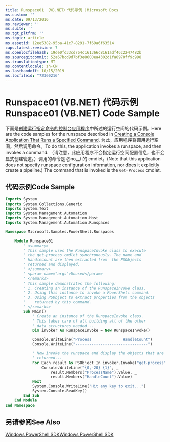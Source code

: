 ```yaml
---
title: Runspace01 （VB.NET）代码示例 |Microsoft Docs
ms.custom: ''
ms.date: 09/13/2016
ms.reviewer: ''
ms.suite: ''
ms.tgt_pltfrm: ''
ms.topic: article
ms.assetid: 12ee5382-95ba-41c7-8291-7f69a6f63514
caps.latest.revision: 7
ms.openlocfilehash: 19de0fd33cd764c161366c8161adf46c2247482b
ms.sourcegitcommit: 52a67bcd9d7bf3e8600ea4302d1fa8970ff9c998
ms.translationtype: MT
ms.contentlocale: zh-CN
ms.lasthandoff: 10/15/2019
ms.locfileid: "72360216"
---
```

# <a name="runspace01-vbnet-code-sample"></a><span data-ttu-id="757fa-102">Runspace01 (VB.NET) 代码示例</span><span class="sxs-lookup"><span data-stu-id="757fa-102">Runspace01 (VB.NET) Code Sample</span></span>

<span data-ttu-id="757fa-103">下面是[创建运行指定命令的控制台应用程序](/dotnet/csharp/programming-guide/inside-a-program/hello-world-your-first-program)中所述的运行空间的代码示例。</span><span class="sxs-lookup"><span data-stu-id="757fa-103">Here are the code samples for the runspace described in [Creating a Console Application That Runs a Specified Command](/dotnet/csharp/programming-guide/inside-a-program/hello-world-your-first-program).</span></span> <span data-ttu-id="757fa-104">为此，应用程序将调用运行空间，然后调用命令。</span><span class="sxs-lookup"><span data-stu-id="757fa-104">To do this, the application invokes a runspace, and then invokes a command.</span></span> <span data-ttu-id="757fa-105">（请注意，此应用程序不会指定运行空间配置信息，也不会显式创建管道。）调用的命令是 @no__t 的 cmdlet。</span><span class="sxs-lookup"><span data-stu-id="757fa-105">(Note that this application does not specify runspace configuration information, nor does it explicitly create a pipeline.) The command that is invoked is the `Get-Process` cmdlet.</span></span>

## <a name="code-sample"></a><span data-ttu-id="757fa-106">代码示例</span><span class="sxs-lookup"><span data-stu-id="757fa-106">Code Sample</span></span>

```vb
Imports System
Imports System.Collections.Generic
Imports System.Text
Imports System.Management.Automation
Imports System.Management.Automation.Host
Imports System.Management.Automation.Runspaces

Namespace Microsoft.Samples.PowerShell.Runspaces

    Module Runspace01
        ' <summary>
        ' This sample uses the RunspaceInvoke class to execute
        ' the get-process cmdlet synchronously. The name and
        ' handlecount are then extracted from  the PSObjects
        ' returned and displayed.
        ' </summary>
        ' <param name="args">Unused</param>
        ' <remarks>
        ' This sample demonstrates the following:
        ' 1. Creating an instance of the RunspaceInvoke class.
        ' 2. Using this instance to invoke a PowerShell command.
        ' 3. Using PSObject to extract properties from the objects
        '    returned by this command.
        ' </remarks>
        Sub Main()
            ' Create an instance of the RunspaceInvoke class.
            ' This takes care of all building all of the other
            ' data structures needed...
            Dim invoker As RunspaceInvoke = New RunspaceInvoke()

            Console.WriteLine("Process              HandleCount")
            Console.WriteLine("--------------------------------")

            ' Now invoke the runspace and display the objects that are
            ' returned...
            For Each result As PSObject In invoker.Invoke("get-process")
                Console.WriteLine("{0,-20} {1}", _
                    result.Members("ProcessName").Value, _
                    result.Members("HandleCount").Value)
            Next
            System.Console.WriteLine("Hit any key to exit...")
            System.Console.ReadKey()
        End Sub
    End Module
End Namespace
```

<!-- TODO!!!: [!code-csharp[Runspace01.vb](../../powershell-sdk-samples/SDK-2.0/vb/Runspace01/Runspace01.vb#L09-L53 "Runspace01.vb")] -->

## <a name="see-also"></a><span data-ttu-id="757fa-107">另请参阅</span><span class="sxs-lookup"><span data-stu-id="757fa-107">See Also</span></span>

[<span data-ttu-id="757fa-108">Windows PowerShell SDK</span><span class="sxs-lookup"><span data-stu-id="757fa-108">Windows PowerShell SDK</span></span>](../windows-powershell-reference.md)